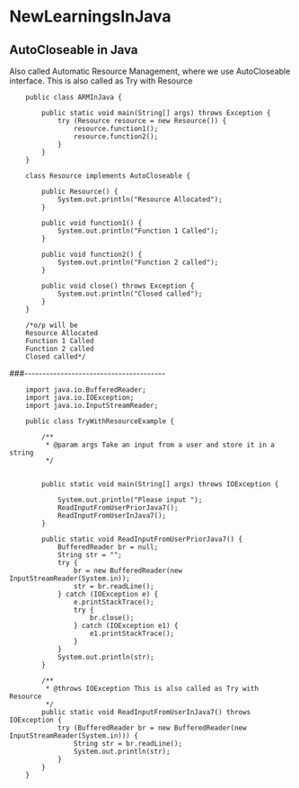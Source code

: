 # NewLearningsInJava
## AutoCloseable in Java

Also called Automatic Resource Management, where we use AutoCloseable
interface. This is also called as Try with Resource 

        public class ARMInJava {
        
            public static void main(String[] args) throws Exception {
                try (Resource resource = new Resource()) {
                    resource.function1();
                    resource.function2();
                }
            }
        }
        
        class Resource implements AutoCloseable {
        
            public Resource() {
                System.out.println("Resource Allocated");
            }
        
            public void function1() {
                System.out.println("Function 1 Called");
            }
        
            public void function2() {
                System.out.println("Function 2 called");
            }
        
            public void close() throws Exception {
                System.out.println("Closed called");
            }
        }
        
        /*o/p will be
        Resource Allocated
        Function 1 Called
        Function 2 called
        Closed called*/
###---------------------------------------

        import java.io.BufferedReader;
        import java.io.IOException;
        import java.io.InputStreamReader;
        
        public class TryWithResourceExample {
        
            /**
             * @param args Take an input from a user and store it in a string
             */
        
        
            public static void main(String[] args) throws IOException {
        
                System.out.println("Please input ");
                ReadInputFromUserPriorJava7();
                ReadInputFromUserInJava7();
            }
        
            public static void ReadInputFromUserPriorJava7() {
                BufferedReader br = null;
                String str = "";
                try {
                    br = new BufferedReader(new InputStreamReader(System.in));
                    str = br.readLine();
                } catch (IOException e) {
                    e.printStackTrace();
                    try {
                        br.close();
                    } catch (IOException e1) {
                        e1.printStackTrace();
                    }
                }
                System.out.println(str);
            }
        
            /**
             * @throws IOException This is also called as Try with Resource
             */
            public static void ReadInputFromUserInJava7() throws IOException {
                try (BufferedReader br = new BufferedReader(new InputStreamReader(System.in))) {
                    String str = br.readLine();
                    System.out.println(str);
                }
            }
        }
    

